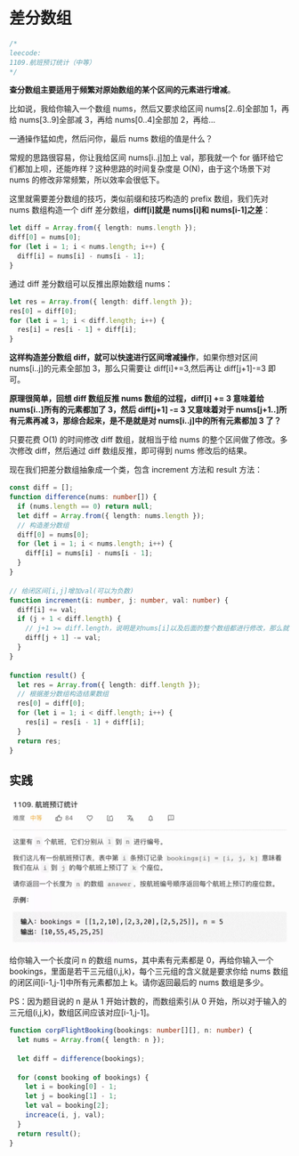 # 差分数组

```typescript
/*
leecode:
1109.航班预订统计（中等）
*/
```

**查分数组主要适用于频繁对原始数组的某个区间的元素进行增减**。

比如说，我给你输入一个数组 nums，然后又要求给区间 nums[2..6]全部加 1，再给 nums[3..9]全部减 3，再给 nums[0..4]全部加 2，再给…

一通操作猛如虎，然后问你，最后 nums 数组的值是什么？

常规的思路很容易，你让我给区间 nums[i..j]加上 val，那我就一个 for 循环给它们都加上呗，还能咋样？这种思路的时间复杂度是 O(N)，由于这个场景下对 nums 的修改非常频繁，所以效率会很低下。

这里就需要差分数组的技巧，类似前缀和技巧构造的 prefix 数组，我们先对 nums 数组构造一个 diff 差分数组，**diff[i]就是 nums[i]和 nums[i-1]之差**：

```typescript
let diff = Array.from({ length: nums.length });
diff[0] = nums[0];
for (let i = 1; i < nums.length; i++) {
  diff[i] = nums[i] - nums[i - 1];
}
```

通过 diff 差分数组可以反推出原始数组 nums：

```typescript
let res = Array.from({ length: diff.length });
res[0] = diff[0];
for (let i = 1; i < diff.length; i++) {
  res[i] = res[i - 1] + diff[i];
}
```

**这样构造差分数组 diff，就可以快速进行区间增减操作**，如果你想对区间 nums[i..j]的元素全部加 3，那么只需要让 diff[i]+=3,然后再让 diff[j+1]-=3 即可。

**原理很简单，回想 diff 数组反推 nums 数组的过程，diff[i] += 3 意味着给 nums[i..]所有的元素都加了 3，然后 diff[j+1] -= 3 又意味着对于 nums[j+1..]所有元素再减 3，那综合起来，是不是就是对 nums[i..j]中的所有元素都加 3 了？**

只要花费 O(1) 的时间修改 diff 数组，就相当于给 nums 的整个区间做了修改。多次修改 diff，然后通过 diff 数组反推，即可得到 nums 修改后的结果。

现在我们把差分数组抽象成一个类，包含 increment 方法和 result 方法：

```typescript
const diff = [];
function difference(nums: number[]) {
  if (nums.length == 0) return null;
  let diff = Array.from({ length: nums.length });
  // 构造差分数组
  diff[0] = nums[0];
  for (let i = 1; i < nums.length; i++) {
    diff[i] = nums[i] - nums[i - 1];
  }
}

// 给闭区间[i,j]增加val(可以为负数)
function increment(i: number, j: number, val: number) {
  diff[i] += val;
  if (j + 1 < diff.length) {
    // j+1 >= diff.length，说明是对nums[i]以及后面的整个数组都进行修改，那么就不需要再给diff数组减val了
    diff[j + 1] -= val;
  }
}

function result() {
  let res = Array.from({ length: diff.length });
  // 根据差分数组构造结果数组
  res[0] = diff[0];
  for (let i = 1; i < diff.length; i++) {
    res[i] = res[i - 1] + diff[i];
  }
  return res;
}
```

## 实践

![差分数组1](../../../../resource/blogs/images/algorithm/差分数组1.webp)

给你输入一个长度问 n 的数组 nums，其中素有元素都是 0，再给你输入一个 bookings，里面是若干三元组(i,j,k)，每个三元组的含义就是要求你给 nums 数组的闭区间[i-1,j-1]中所有元素都加上 k。请你返回最后的 nums 数组是多少。

PS：因为题目说的 n 是从 1 开始计数的，而数组索引从 0 开始，所以对于输入的三元组(i,j,k)，数组区间应该对应[i-1,j-1]。

```typescript
function corpFlightBooking(bookings: number[][], n: number) {
  let nums = Array.from({ length: n });

  let diff = difference(bookings);

  for (const booking of bookings) {
    let i = booking[0] - 1;
    let j = booking[1] - 1;
    let val = booking[2];
    increace(i, j, val);
  }
  return result();
}
```

